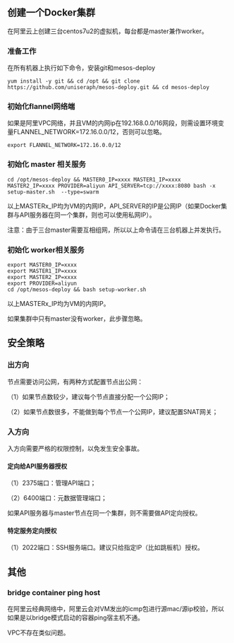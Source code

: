 ## 创建一个Docker集群

在阿里云上创建三台centos7u2的虚拟机，每台都是master兼作worker。



### 准备工作

在所有机器上执行如下命令，安装git和mesos-deploy

```
yum install -y git && cd /opt && git clone https://github.com/uniseraph/mesos-deploy.git && cd mesos-deploy 
```



### 初始化flannel网络端

如果是阿里VPC网络，并且VM的内网ip在192.168.0.0/16网段，则需设置环境变量FLANNEL_NETWORK=172.16.0.0/12，否则可以忽略。

```
export FLANNEL_NETWORK=172.16.0.0/12
```


### 初始化 master 相关服务

```
cd /opt/mesos-deploy && MASTER0_IP=xxxx MASTER1_IP=xxxx MASTER2_IP=xxxx PROVIDER=aliyun API_SERVER=tcp://xxxx:8080 bash -x setup-master.sh  --type=swarm
```

以上MASTERx_IP均为VM的内网IP，API_SERVER的IP是公网IP（如果Docker集群与API服务器在同一个集群，则也可以使用私网IP）。

注意：由于三台master需要互相组网，所以以上命令请在三台机器上并发执行。



### 初始化 worker相关服务

```
export MASTER0_IP=xxxx
export MASTER1_IP=xxxx
export MASTER2_IP=xxxx
export PROVIDER=aliyun
cd /opt/mesos-deploy && bash setup-worker.sh
```

以上MASTERx_IP均为VM的内网IP。

如果集群中只有master没有worker，此步骤忽略。



## 安全策略

### 出方向

节点需要访问公网，有两种方式配置节点出公网：

（1）如果节点数较少，建议每个节点直接分配一个公网IP；

（2）如果节点数很多，不能做到每个节点一个公网IP，建议配置SNAT网关；

### 入方向

入方向需要严格的权限控制，以免发生安全事故。

#### 定向给API服务器授权

（1）2375端口：管理API端口；

（2）6400端口：元数据管理端口；

如果API服务器与master节点在同一个集群，则不需要做API定向授权。

#### 特定服务定向授权

（1）2022端口：SSH服务端口。建议只给指定IP（比如跳板机）授权。



## 其他

### bridge container ping host
在阿里云经典网络中，阿里云会对VM发出的icmp包进行源mac/源ip校验，所以如果是以bridge模式启动的容器ping宿主机不通。

VPC不存在类似问题。
